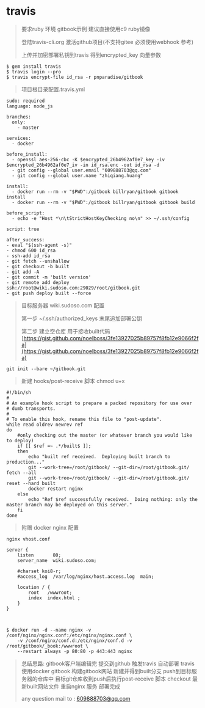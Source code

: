 # travis

> 要求ruby 环境 gitbook示例 建议直接使用c9 ruby镜像
>
> 登陆travis-cli.org 激活github项目\(不支持gitee 必须使用webhook 参考\)
>
> 上传并加密部署私钥到travis 得到encrypted\_key 向量参数

```text
$ gem install travis
$ travis login --pro
$ travis encrypt-file id_rsa -r pnparadise/gitbook
```

> 项目根目录配置.travis.yml

```text
sudo: required
language: node_js

branches:
  only:
    - master

services:
  - docker

before_install:
  - openssl aes-256-cbc -K $encrypted_26b4962af0e7_key -iv $encrypted_26b4962af0e7_iv -in id_rsa.enc -out id_rsa -d
  - git config --global user.email "609888703@qq.com"
  - git config --global user.name "zhiqiang.huang"

install:
  - docker run --rm -v "$PWD":/gitbook billryan/gitbook gitbook install
  - docker run --rm -v "$PWD":/gitbook billryan/gitbook gitbook build

before_script:
  - echo -e "Host *\n\tStrictHostKeyChecking no\n" >> ~/.ssh/config

script: true

after_success:
- eval "$(ssh-agent -s)"
- chmod 600 id_rsa
- ssh-add id_rsa
- git fetch --unshallow
- git checkout -b built
- git add -A
- git commit -m 'built version'
- git remote add deploy ssh://root@wiki.sudoso.com:29029/root/gitbook.git
- git push deploy built --force
```

> 目标服务器 wiki.sudoso.com 配置
>
> 第一步 ~/.ssh/authorized\_keys 末尾追加部署公钥
>
> 第二步 建立空仓库 用于接收built代码 [https://gist.github.com/noelboss/3fe13927025b89757f8fb12e9066f2fa](https://gist.github.com/noelboss/3fe13927025b89757f8fb12e9066f2fa)

```text
git init --bare ~/gitbook.git
```

> 新建 hooks/post-receive 脚本 chmod u+x

```text
#!/bin/sh
#
# An example hook script to prepare a packed repository for use over
# dumb transports.
#
# To enable this hook, rename this file to "post-update".
while read oldrev newrev ref
do
    #only checking out the master (or whatever branch you would like to deploy)
    if [[ $ref =~ .*/built$ ]];
    then
        echo "built ref received.  Deploying built branch to production..."
        git --work-tree=/root/gitbook/ --git-dir=/root/gitbook.git/ fetch --all
        git --work-tree=/root/gitbook/ --git-dir=/root/gitbook.git/ reset --hard built
        docker restart nginx
    else
        echo "Ref $ref successfully received.  Doing nothing: only the master branch may be deployed on this server."
    fi
done
```

> 附赠 docker nginx 配置

```text
nginx vhost.conf

server {
    listen       80;
    server_name  wiki.sudoso.com;

    #charset koi8-r;
    #access_log  /var/log/nginx/host.access.log  main;

    location / {
        root   /wwwroot;
        index  index.html ;
    }
}



$ docker run -d --name nginx -v /conf/nginx/nginx.conf:/etc/nginx/nginx.conf \
    -v /conf/nginx/conf.d:/etc/nginx/conf.d -v /root/gitbook/_book:/wwwroot \
    --restart always -p 80:80 -p 443:443 nginx
```

> 总结思路: gitbook客户端编辑完 提交到github 触发travis 自动部署 travis使用docker gitbook 构建gitbook网站 新建并得到built分支 push到目标服务器的仓库中 目标git仓库收到push后执行post-receive 脚本 checkout 最新built网站文件 重启nginx 服务 部署完成
>
> any question mail to : 609888703@qq.com

